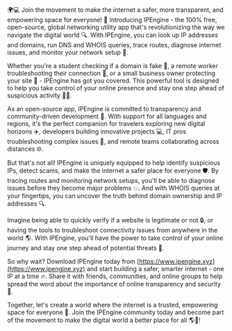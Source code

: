 🌍💻 Join the movement to make the internet a safer, more transparent, and empowering space for everyone! 🚀 Introducing IPEngine - the 100% free, open-source, global networking utility app that's revolutionizing the way we navigate the digital world 🔍. With IPEngine, you can look up IP addresses and domains, run DNS and WHOIS queries, trace routes, diagnose internet issues, and monitor your network setup 📡.

Whether you're a student checking if a domain is fake 🤔, a remote worker troubleshooting their connection 🏢, or a small business owner protecting your site 💼 - IPEngine has got you covered. This powerful tool is designed to help you take control of your online presence and stay one step ahead of suspicious activity 🕵️‍♀️.

As an open-source app, IPEngine is committed to transparency and community-driven development 👥. With support for all languages and regions, it's the perfect companion for travelers exploring new digital horizons ✈️, developers building innovative projects 💻, IT pros troubleshooting complex issues 🔧, and remote teams collaborating across distances 🌐.

But that's not all! IPEngine is uniquely equipped to help identify suspicious IPs, detect scams, and make the internet a safer place for everyone 🛡️. By tracing routes and monitoring network setups, you'll be able to diagnose issues before they become major problems 💥. And with WHOIS queries at your fingertips, you can uncover the truth behind domain ownership and IP addresses 🔍.

Imagine being able to quickly verify if a website is legitimate or not 🔒, or having the tools to troubleshoot connectivity issues from anywhere in the world 🌎. With IPEngine, you'll have the power to take control of your online journey and stay one step ahead of potential threats 💪.

So why wait? Download IPEngine today from [https://www.ipengine.xyz](https://www.ipengine.xyz) and start building a safer, smarter internet - one IP at a time 🔥. Share it with friends, communities, and online groups to help spread the word about the importance of online transparency and security 📢.

Together, let's create a world where the internet is a trusted, empowering space for everyone 🌟. Join the IPEngine community today and become part of the movement to make the digital world a better place for all 🌎💖!